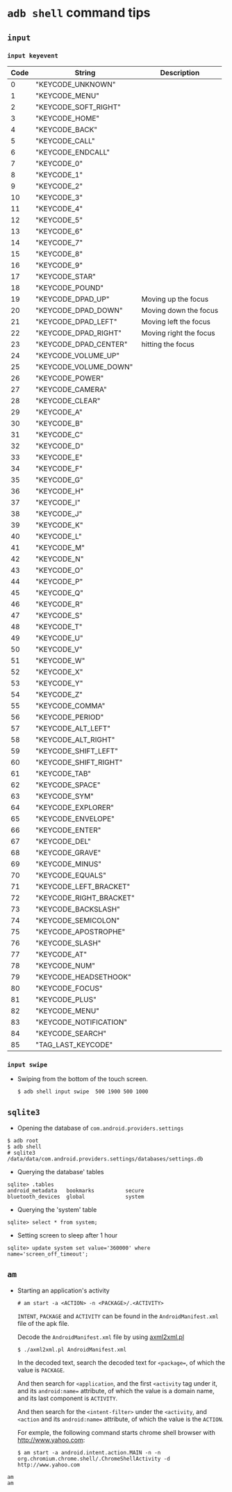 # `adb shell` command tips

## `input`
### `input keyevent`

Code | String | Description
-----|--------|------------
0 |  "KEYCODE_UNKNOWN"  |
1 |  "KEYCODE_MENU"  |
2 |  "KEYCODE_SOFT_RIGHT"  |
3 |  "KEYCODE_HOME"  |
4 |  "KEYCODE_BACK"  |
5 |  "KEYCODE_CALL"  |
6 |  "KEYCODE_ENDCALL"  |
7 |  "KEYCODE_0"  |
8 |  "KEYCODE_1"  |
9 |  "KEYCODE_2"  |
10 |  "KEYCODE_3"  |
11 |  "KEYCODE_4"  |
12 |  "KEYCODE_5"  |
13 |  "KEYCODE_6"  |
14 |  "KEYCODE_7"  |
15 |  "KEYCODE_8"  |
16 |  "KEYCODE_9"  |
17 |  "KEYCODE_STAR"        |
18 |  "KEYCODE_POUND"            |
19 |  "KEYCODE_DPAD_UP" | Moving up the focus
20 |  "KEYCODE_DPAD_DOWN" | Moving down the focus 
21 |  "KEYCODE_DPAD_LEFT" | Moving left the focus
22 |  "KEYCODE_DPAD_RIGHT" | Moving right the focus
23 |  "KEYCODE_DPAD_CENTER" | hitting the focus
24 |  "KEYCODE_VOLUME_UP" |
25 |  "KEYCODE_VOLUME_DOWN" |
26 |  "KEYCODE_POWER" |
27 |  "KEYCODE_CAMERA" |
28 |  "KEYCODE_CLEAR" |
29 |  "KEYCODE_A" |
30 |  "KEYCODE_B" |
31 |  "KEYCODE_C" |
32 |  "KEYCODE_D" |
33 |  "KEYCODE_E" |
34 |  "KEYCODE_F" |
35 |  "KEYCODE_G" |
36 |  "KEYCODE_H" |
37 |  "KEYCODE_I" |
38 |  "KEYCODE_J" |
39 |  "KEYCODE_K" |
40 |  "KEYCODE_L" |
41 |  "KEYCODE_M" |
42 |  "KEYCODE_N" |
43 |  "KEYCODE_O" |
44 |  "KEYCODE_P" |
45 |  "KEYCODE_Q" |
46 |  "KEYCODE_R" |
47 |  "KEYCODE_S" |
48 |  "KEYCODE_T" |
49 |  "KEYCODE_U" |
50 |  "KEYCODE_V" |
51 |  "KEYCODE_W" |
52 |  "KEYCODE_X" |
53 |  "KEYCODE_Y" |
54 |  "KEYCODE_Z" |
55 |  "KEYCODE_COMMA" |
56 |  "KEYCODE_PERIOD" |
57 |  "KEYCODE_ALT_LEFT" |
58 |  "KEYCODE_ALT_RIGHT" |
59 |  "KEYCODE_SHIFT_LEFT" |
60 |  "KEYCODE_SHIFT_RIGHT" |
61 |  "KEYCODE_TAB" |
62 |  "KEYCODE_SPACE" |
63 |  "KEYCODE_SYM" |
64 |  "KEYCODE_EXPLORER" |
65 |  "KEYCODE_ENVELOPE" |
66 |  "KEYCODE_ENTER" |
67 |  "KEYCODE_DEL" |
68 |  "KEYCODE_GRAVE" |
69 |  "KEYCODE_MINUS" |
70 |  "KEYCODE_EQUALS" |
71 |  "KEYCODE_LEFT_BRACKET" |
72 |  "KEYCODE_RIGHT_BRACKET" |
73 |  "KEYCODE_BACKSLASH" |
74 |  "KEYCODE_SEMICOLON" |
75 |  "KEYCODE_APOSTROPHE" |
76 |  "KEYCODE_SLASH" |
77 |  "KEYCODE_AT" |
78 |  "KEYCODE_NUM" |
79 |  "KEYCODE_HEADSETHOOK" |
80 |  "KEYCODE_FOCUS" |
81 |  "KEYCODE_PLUS" |
82 |  "KEYCODE_MENU" |
83 |  "KEYCODE_NOTIFICATION" |
84 |  "KEYCODE_SEARCH" |
85 |  "TAG_LAST_KEYCODE"|

### `input swipe`

* Swiping from the bottom of the touch screen.

   ```
   $ adb shell input swipe  500 1900 500 1000 
   ```

## `sqlite3`

* Opening the database of `com.android.providers.settings`

```
$ adb root
$ adb shell 
# sqlite3 /data/data/com.android.providers.settings/databases/settings.db
```

* Querying the database' tables
```
sqlite> .tables
android_metadata   bookmarks          secure
bluetooth_devices  global             system
```

* Querying the 'system' table  
```
sqlite> select * from system;
```

* Setting screen to sleep after 1 hour
```
sqlite> update system set value='360000' where name='screen_off_timeout';

```

## `am`
* Starting an application's activity

   ```
   # am start -a <ACTION> -n <PACKAGE>/.<ACTIVITY>
   ```

   `INTENT`, `PACKAGE` and `ACTIVITY` can be found in the `AndroidManifest.xml` file of the apk file. 
   
   Decode the `AndroidManifest.xml` file by using [axml2xml.pl](./axml2xml.pl)

   ```
   $ ./axml2xml.pl AndroidManifest.xml
   ```
    
   In the decoded text, search the decoded text for `<package=`, of which the value is `PACKAGE`. 
   
   And then search for `<application`, and the first `<activity` tag under it, and its `android:name=` attribute, of which the value is a domain name, and its last component is `ACTIVITY`. 
   
   And then search for the `<intent-filter>` under the `<activity`, and `<action` and its `android:name=` attribute, of which the value is the `ACTION`.

   For exmple, the following command starts chrome shell browser with http://www.yahoo.com:

   ```
   $ am start -a android.intent.action.MAIN -n -n org.chromium.chrome.shell/.ChromeShellActivity -d http://www.yahoo.com
   ```




```
am 
am 

